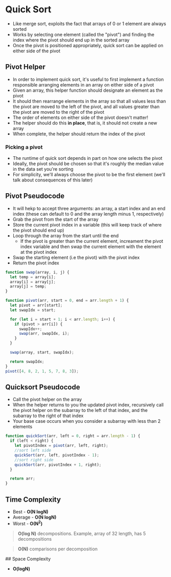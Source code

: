 # Quick Sort

- Like merge sort, exploits the fact that arrays of 0 or 1 element are always sorted
- Works by selecting one element (called the "pivot") and finding the index where the pivot should end up in the sorted array
- Once the pivot is positioned appropriately, quick sort can be applied on either side of the pivot

## Pivot Helper

- In order to implement quick sort, it's useful to first implement a function responsible arranging elements in an array on either side of a pivot
- Given an array, this helper function should designate an element as the pivot
- It should then rearrange elements in the array so that all values less than the pivot are moved to the left of the pivot, and all values greater than the pivot are moved to the right of the pivot
- The order of elements on either side of the pivot doesn't matter!
- The helper should do this **in place**, that is, it should not create a new array
- When complete, the helper should return the index of the pivot

### Picking a pivot

- The runtime of quick sort depends in part on how one selects the pivot
- Ideally, the pivot should be chosen so that it's roughly the median value in the data set you're sorting
- For simplicity, we'll always choose the pivot to be the first element (we'll talk about consequences of this later)

## Pivot Pseudocode

- It will hekp to accept three arguments: an array, a start index and an end index (these can default to 0 and the array length minus 1, respectively)
- Grab the pivot from the start of the array
- Store the current pivot index in a variable (this will keep track of where the pivot should end up)
- Loop through the array from the start until the end
  - If the pivot is greater than the current element, increament the pivot index variable and then swap the current element with the element at the pivot index
- Swap the starting element (i.e the pivot) with the pivot index
- Return the pivot index

```javascript
function swap(array, i, j) {
  let temp = array[i];
  array[i] = array[j];
  array[j] = temp;
}

function pivot(arr, start = 0, end = arr.length + 1) {
  let pivot = arr[start];
  let swapIdx = start;

  for (let i = start + 1; i < arr.length; i++) {
    if (pivot > arr[i]) {
      swapIdx++;
      swap(arr, swapIdx, i);
    }
  }

  swap(array, start, swapIdx);

  return swapIdx;
}
pivot([4, 8, 2, 1, 5, 7, 8, 3]);
```

## Quicksort Pseudocode

- Call the pivot helper on the array
- When the helper returns to you the updated pivot index, recursively call the pivot helper on the subarray to the left of that index, and the subarray to the right of that index
- Your base case occurs when you consider a subarray with less than 2 elements

```javascript
function quickSort(arr, left = 0, right = arr.length - 1) {
  if (left < right) {
    let pivotIndex = pivot(arr, left, right);
    //sort left side
    quickSort(arr, left, pivotIndex - 1);
    //sort right side
    quickSort(arr, pivotIndex + 1, right);
  }

  return arr;
}
```

## Time Complexity

- Best - **O(N logN)**
- Average - **O(N logN)**
- Worst - **O(N<sup>2</sup>)**

> **O(log N)** decompositions. Example, array of 32 length, has 5 decompositions

> **O(N)** comparisons per decomposition

## Space Complexity

- **O(logN)**
